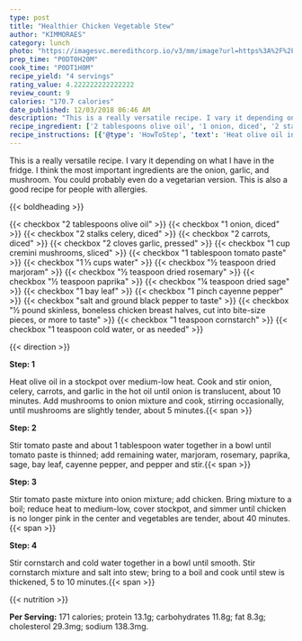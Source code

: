 ```yaml
---
type: post
title: "Healthier Chicken Vegetable Stew"
author: "KIMMORAES"
category: lunch
photo: "https://imagesvc.meredithcorp.io/v3/mm/image?url=https%3A%2F%2Fimages.media-allrecipes.com%2Fuserphotos%2F1532804.jpg"
prep_time: "P0DT0H20M"
cook_time: "P0DT1H0M"
recipe_yield: "4 servings"
rating_value: 4.222222222222222
review_count: 9
calories: "170.7 calories"
date_published: 12/03/2018 06:46 AM
description: "This is a really versatile recipe. I vary it depending on what I have in the fridge. I think the most important ingredients are the onion, garlic, and mushroom. You could probably even do a vegetarian version. This is also a good recipe for people with allergies."
recipe_ingredient: ['2 tablespoons olive oil', '1 onion, diced', '2 stalks celery, diced', '2 carrots, diced', '2 cloves garlic, pressed', '1 cup cremini mushrooms, sliced', '1 tablespoon tomato paste', '1\u2009⅓ cups water', '½ teaspoon dried marjoram', '½ teaspoon dried rosemary', '½ teaspoon paprika', '¼ teaspoon dried sage', '1 bay leaf', '1 pinch cayenne pepper', 'salt and ground black pepper to taste', '½ pound skinless, boneless chicken breast halves, cut into bite-size pieces, or more to taste', '1 teaspoon cornstarch', '1 teaspoon cold water, or as needed']
recipe_instructions: [{'@type': 'HowToStep', 'text': 'Heat olive oil in a stockpot over medium-low heat. Cook and stir onion, celery, carrots, and garlic in the hot oil until onion is translucent, about 10 minutes. Add mushrooms to onion mixture and cook, stirring occasionally, until mushrooms are slightly tender, about 5 minutes.\n'}, {'@type': 'HowToStep', 'text': 'Stir tomato paste and about 1 tablespoon water together in a bowl until tomato paste is thinned; add remaining water, marjoram, rosemary, paprika, sage, bay leaf, cayenne pepper, and pepper and stir.\n'}, {'@type': 'HowToStep', 'text': 'Stir tomato paste mixture into onion mixture; add chicken. Bring mixture to a boil; reduce heat to medium-low, cover stockpot, and simmer until chicken is no longer pink in the center and vegetables are tender, about 40 minutes.\n'}, {'@type': 'HowToStep', 'text': 'Stir cornstarch and cold water together in a bowl until smooth. Stir cornstarch mixture and salt into stew; bring to a boil and cook until stew is thickened, 5 to 10 minutes.\n'}]
---
```


This is a really versatile recipe. I vary it depending on what I have in the fridge. I think the most important ingredients are the onion, garlic, and mushroom. You could probably even do a vegetarian version. This is also a good recipe for people with allergies. 

{{< boldheading >}}

{{< checkbox "2 tablespoons olive oil" >}}
{{< checkbox "1  onion, diced" >}}
{{< checkbox "2 stalks celery, diced" >}}
{{< checkbox "2  carrots, diced" >}}
{{< checkbox "2 cloves garlic, pressed" >}}
{{< checkbox "1 cup cremini mushrooms, sliced" >}}
{{< checkbox "1 tablespoon tomato paste" >}}
{{< checkbox "1 ⅓ cups water" >}}
{{< checkbox "½ teaspoon dried marjoram" >}}
{{< checkbox "½ teaspoon dried rosemary" >}}
{{< checkbox "½ teaspoon paprika" >}}
{{< checkbox "¼ teaspoon dried sage" >}}
{{< checkbox "1  bay leaf" >}}
{{< checkbox "1 pinch cayenne pepper" >}}
{{< checkbox "salt and ground black pepper to taste" >}}
{{< checkbox "½ pound skinless, boneless chicken breast halves, cut into bite-size pieces, or more to taste" >}}
{{< checkbox "1 teaspoon cornstarch" >}}
{{< checkbox "1 teaspoon cold water, or as needed" >}}


{{< direction >}}

**Step: 1**

Heat olive oil in a stockpot over medium-low heat. Cook and stir onion, celery, carrots, and garlic in the hot oil until onion is translucent, about 10 minutes. Add mushrooms to onion mixture and cook, stirring occasionally, until mushrooms are slightly tender, about 5 minutes.{{< span >}}

**Step: 2**

Stir tomato paste and about 1 tablespoon water together in a bowl until tomato paste is thinned; add remaining water, marjoram, rosemary, paprika, sage, bay leaf, cayenne pepper, and pepper and stir.{{< span >}}

**Step: 3**

Stir tomato paste mixture into onion mixture; add chicken. Bring mixture to a boil; reduce heat to medium-low, cover stockpot, and simmer until chicken is no longer pink in the center and vegetables are tender, about 40 minutes.{{< span >}}

**Step: 4**

Stir cornstarch and cold water together in a bowl until smooth. Stir cornstarch mixture and salt into stew; bring to a boil and cook until stew is thickened, 5 to 10 minutes.{{< span >}}

{{< nutrition >}}

**Per Serving:** 171 calories; protein 13.1g; carbohydrates 11.8g; fat 8.3g; cholesterol 29.3mg; sodium 138.3mg.